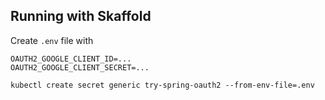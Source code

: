 ## Running with Skaffold

Create `.env` file with

```
OAUTH2_GOOGLE_CLIENT_ID=...
OAUTH2_GOOGLE_CLIENT_SECRET=...
```

```shell
kubectl create secret generic try-spring-oauth2 --from-env-file=.env
```